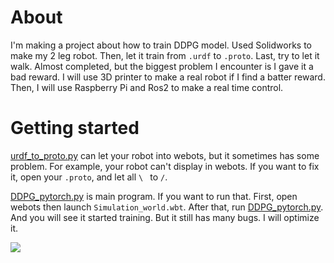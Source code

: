 # About
I'm making a project about how to train DDPG model. Used 
Solidworks to make my 2 leg robot. Then, let it train from 
`.urdf` to `.proto`. Last, try to let it walk. Almost completed, 
but the biggest problem I encounter is I gave it a bad reward. 
I will use 3D printer to make a real robot if I find a batter reward.
 Then, I will use Raspberry Pi and Ros2 to make a real time control. 

# Getting started

[urdf_to_proto.py](code%2Furdf_to_proto.py) can let your robot into webots, 
but it sometimes has some problem. For example, your robot can't display in webots.
 If you want to fix it, open your `.proto`, and let all `\ ` to `/`. 

[DDPG_pytorch.py](controllers%2Fmain_controller_1%2FDDPG_pytorch.py) is main program.
If you want to run that. First, open webots then launch `Simulation_world.wbt`. 
After that, run [DDPG_pytorch.py](controllers%2Fmain_controller_1%2FDDPG_pytorch.py). 
And you will see it started training. But it still has many bugs. I will optimize it.

![](https://github.com/andyfu35/Pytorch_with_webots/blob/Pytorch_with_webots/protos/Severus1.proto)
